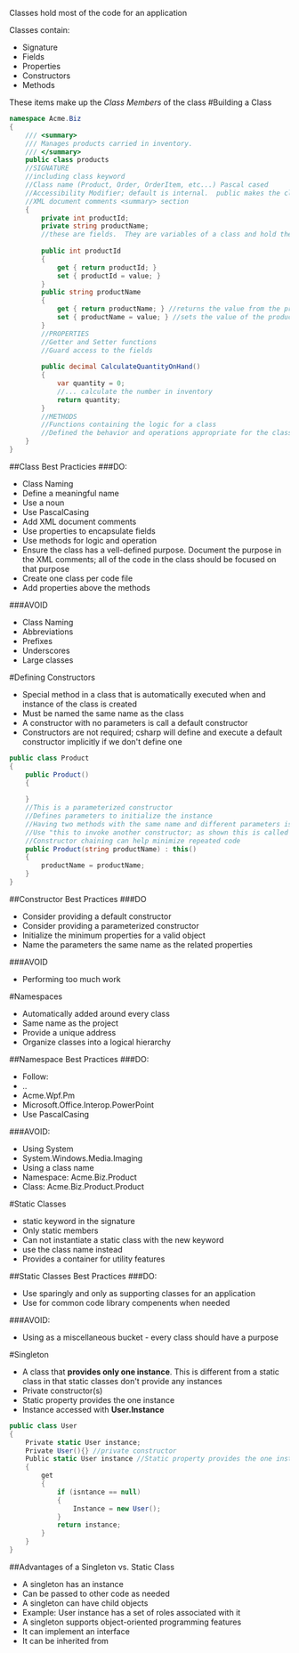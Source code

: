 Classes hold most of the code for an application

Classes contain:
- Signature
- Fields
- Properties
- Constructors
- Methods

These items make up the <i>Class Members</i> of the class
#Building a Class
```csharp
namespace Acme.Biz
{
	/// <summary>
	/// Manages products carried in inventory.
	/// </summary>
	public class products 
	//SIGNATURE 
	//including class keyword
	//Class name (Product, Order, OrderItem, etc...) Pascal cased
	//Accessibility Modifier; default is internal.  public makes the class available to all code in the application
	//XML document comments <summary> section
	{
		private int productId;
		private string productName;
		//these are fields.  They are variables of a class and hold the data being worked within the class.  They are private so no outside influence can get or set the variables
		
		public int productId
		{
			get { return productId; }
			set { productId = value; }
		}
		public string productName
		{
			get { return productName; } //returns the value from the productName field
			set { productName = value; } //sets the value of the productName field
		}
		//PROPERTIES
		//Getter and Setter functions
		//Guard access to the fields
		
		public decimal CalculateQuantityOnHand()
		{
			var quantity = 0;
			//... calculate the number in inventory
			return quantity;
		}
		//METHODS
		//Functions containing the logic for a class
		//Defined the behavior and operations appropriate for the class
	}
}
```

##Class Best Practicies
###DO:
- Class Naming
 - Define a meaningful name
 - Use a noun
 - Use PascalCasing
- Add XML document comments
- Use properties to encapsulate fields
- Use methods for logic and operation
- Ensure the class has a vell-defined purpose. Document the purpose in the XML comments; all of the code in the class should be focused on that purpose
- Create one class per code file
- Add properties above the methods



###AVOID
- Class Naming
 - Abbreviations
 - Prefixes
 - Underscores
- Large classes

#Defining Constructors
- Special method in a class that is automatically executed when and instance of the class is created
- Must be named the same name as the class
- A constructor with no parameters is call a default constructor
- Constructors are not required; csharp will define and execute a default constructor implicitly if we don't define one
```csharp
public class Product
{
	public Product()
	{
		
	}
	//This is a parameterized constructor
	//Defines parameters to initialize the instance
	//Having two methods with the same name and different parameters is called "Overloading"
	//Use "this to invoke another constructor; as shown this is called "Constructor chaining".  The parameterized constructor calls the default constructor first then performs its work
	//Constructor chaining can help minimize repeated code
	public Product(string productName) : this()
	{
		productName = productName;
	}
}
```

##Constructor Best Practices
###DO
- Consider providing a default constructor
- Consider providing a parameterized constructor
 - Initialize the minimum properties for a valid object
- Name the parameters the same name as the related properties

###AVOID
- Performing too much work

#Namespaces
- Automatically added around every class
- Same name as the project
 - Provide a unique address
 - Organize classes into a logical hierarchy
 
##Namespace Best Practices
###DO:
- Follow:
 - <company>.<technology>.<feature>
 - Acme.Wpf.Pm
 - Microsoft.Office.Interop.PowerPoint
- Use PascalCasing
  
###AVOID:
- Using System
 - System.Windows.Media.Imaging
- Using a class name
 - Namespace: Acme.Biz.Product
 - Class: Acme.Biz.Product.Product
   
#Static Classes
- static keyword in the signature
- Only static members
- Can not instantiate a static class with the new keyword
 - use the class name instead
- Provides a container for utility features 

##Static Classes Best Practices
###DO:
- Use sparingly and only as supporting classes for an application
- Use for common code library compenents when needed

###AVOID:
- Using as a miscellaneous bucket - every class should have a purpose

#Singleton
- A class that <b>provides only one instance</b>.  This is different from a static class in that static classes don't provide any instances
- Private constructor(s)
- Static property provides the one instance
- Instance accessed with <b>User.Instance</b>

```csharp
public class User
{
	Private static User instance;
	Private User(){} //private constructor
	Public static User instance //Static property provides the one instance
	{
		get
		{
			if (isntance == null)
			{
				Instance = new User();
			}
			return instance;
		}
	}
}
```

##Advantages of a Singleton vs. Static Class
- A singleton has an instance
 - Can be passed to other code as needed
- A singleton can have child objects
 - Example: User instance has a set of roles associated with it
- A singleton supports object-oriented programming features
 - It can implement an interface
 - It can be inherited from
